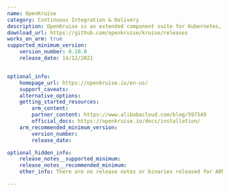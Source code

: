 ```yaml
---
name: OpenKruise
category: Continuous Integration & Delivery
description: OpenKruise is an extended component suite for Kubernetes, which mainly focuses on application automations, such as deployment, upgrade, ops and availability protection.
download_url: https://github.com/openkruise/kruise/releases
works_on_arm: true
supported_minimum_version:
    version_number: 0.10.0
    release_date: 14/12/2021


optional_info:
    homepage_url: https://openkruise.io/en-us/
    support_caveats:
    alternative_options:
    getting_started_resources:
        arm_content:
        partner_content: https://www.alibabacloud.com/blog/597549
        official_docs: https://openkruise.io/docs/installation/
    arm_recommended_minimum_version:
        version_number:
        release_date:

optional_hidden_info:
    release_notes__supported_minimum:
    release_notes__recommended_minimum:
    other_info: There are no release notes or binaries released for ARM64. To install minimum version, OpenKruise requires Kubernetes 1.18+ version.

---
```



